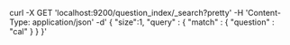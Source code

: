curl -X GET 'localhost:9200/question_index/_search?pretty' -H 'Content-Type: application/json' -d'
{
    "size":1,
    "query" : {
        "match" : {
            "question" : "cal"
        }
    }
}'
